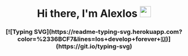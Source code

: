 <h1 align="center">Hi there, I'm <a target="_blank">AlexIos</a> 
<img src="https://github.com/blackcater/blackcater/raw/main/images/Hi.gif" height="30"/></h1>
<h3 align="center">[![Typing SVG](https://readme-typing-svg.herokuapp.com?color=%2336BCF7&lines=Ios+develop+forever+🇺)](https://git.io/typing-svg)</h3>



<!---
fsbisan/fsbisan is a ✨ special ✨ repository because its `README.md` (this file) appears on your GitHub profile.
You can click the Preview link to take a look at your changes.
--->
